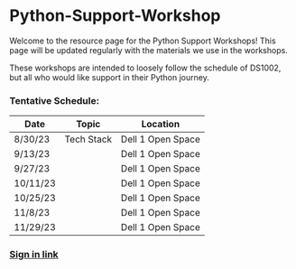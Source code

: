 # Python-Support-Workshop

Welcome to the resource page for the Python Support Workshops! This page will be updated regularly with the materials we use in the workshops.

These workshops are intended to loosely follow the schedule of DS1002, but all who would like support in their Python journey.

### Tentative Schedule:
| Date     | Topic                   | Location          |
|----------|-------------------------|-------------------|
| 8/30/23  | Tech Stack              | Dell 1 Open Space |
| 9/13/23  |                         | Dell 1 Open Space |
| 9/27/23  |                         | Dell 1 Open Space |
| 10/11/23 |                         | Dell 1 Open Space |
| 10/25/23 |                         | Dell 1 Open Space |
| 11/8/23  |                         | Dell 1 Open Space |
| 11/29/23 |                         | Dell 1 Open Space |

### [Sign in link]





[Sign in link]:  https://forms.office.com/pages/responsepage.aspx?id=x4A0ewc3c0iLd-IWczplrGOYHY4L82xIpZIH_NI1CCpURjJBTzk4V0ZHVjMxVVFFOThENzgzTE1UMS4u>
